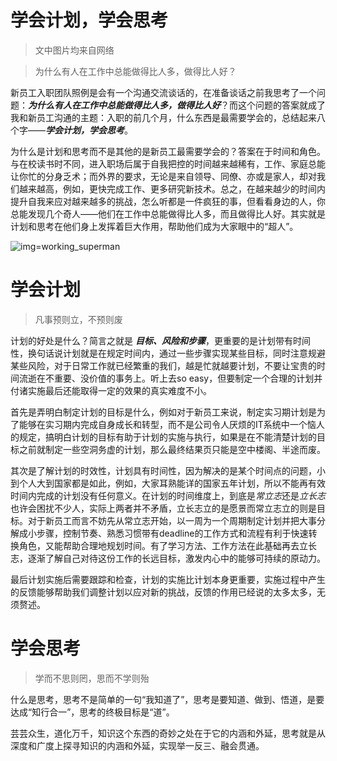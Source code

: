 学会计划，学会思考
================

>文中图片均来自网络

>为什么有人在工作中总能做得比人多，做得比人好？

新员工入职团队照例是会有一个沟通交流谈话的，在准备谈话之前我思考了一个问题：***为什么有人在工作中总能做得比人多，做得比人好***？而这个问题的答案就成了我和新员工沟通的主题：入职的前几个月，什么东西是最需要学会的，总结起来八个字——***学会计划，学会思考***。

为什么是计划和思考而不是其他的是新员工最需要学会的？答案在于时间和角色。与在校读书时不同，进入职场后属于自我把控的时间越来越稀有，工作、家庭总能让你忙的分身乏术；而外界的要求，无论是来自领导、同僚、亦或是家人，却对我们越来越高，例如，更快完成工作、更多研究新技术。总之，在越来越少的时间内提升自我来应对越来越多的挑战，怎么听都是一件疯狂的事，但看看身边的人，你总能发现几个奇人——他们在工作中总能做得比人多，而且做得比人好。其实就是计划和思考在他们身上发挥着巨大作用，帮助他们成为大家眼中的“超人”。

![img=working_superman](http://tse4.mm.bing.net/th?id=OIP.z7GDvLi3SIXczDE_rS132gEsDh&pid=15.1)

# 学会计划

>凡事预则立，不预则废

计划的好处是什么？简言之就是 ***目标、风险和步骤***，更重要的是计划带有时间性，换句话说计划就是在规定时间内，通过一些步骤实现某些目标，同时注意规避某些风险，对于日常工作就已经繁重的我们，越是忙就越要计划，不要让宝贵的时间流逝在不重要、没价值的事务上。听上去so easy，但要制定一个合理的计划并付诸实施最后还能取得一定的效果的真实难度不小。

首先是弄明白制定计划的目标是什么，例如对于新员工来说，制定实习期计划是为了能够在实习期内完成自身成长和转型，而不是公司令人厌烦的IT系统中一个恼人的规定，搞明白计划的目标有助于计划的实施与执行，如果是在不能清楚计划的目标之前就制定一些空洞务虚的计划，那么最终结果页只能是空中楼阁、半途而废。

其次是了解计划的时效性，计划具有时间性，因为解决的是某个时间点的问题，小到个人大到国家都是如此，例如，大家耳熟能详的国家五年计划，所以不能再有效时间内完成的计划没有任何意义。在计划的时间维度上，到底是*常立志*还是*立长志*也许会困扰不少人，实际上两者并不矛盾，立长志立的是愿景而常立志立的则是目标。对于新员工而言不妨先从常立志开始，以一周为一个周期制定计划并把大事分解成小步骤，控制节奏、熟悉习惯带有deadline的工作方式和流程有利于快速转换角色，又能帮助合理地规划时间。有了学习方法、工作方法在此基础再去立长志，逐渐了解自己对待这份工作的长远目标，激发内心中的能够可持续的原动力。

最后计划实施后需要跟踪和检查，计划的实施比计划本身更重要，实施过程中产生的反馈能够帮助我们调整计划以应对新的挑战，反馈的作用已经说的太多太多，无须赘述。


# 学会思考

>学而不思则罔，思而不学则殆

什么是思考，思考不是简单的一句“我知道了”，思考是要知道、做到、悟道，是要达成“知行合一”，思考的终极目标是“道”。

芸芸众生，道化万千，知识这个东西的奇妙之处在于它的内涵和外延，思考就是从深度和广度上探寻知识的内涵和外延，实现举一反三、融会贯通。
